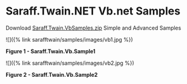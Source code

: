 # Saraff.Twain.NET Vb.net Samples
Download [Saraff.Twain.VbSamples.zip](https://goo.gl/V8vX10) Simple and Advanced Samples

![]({% link sarafftwain/samples/images/vb1.jpg %})

**Figure 1 - Saraff.Twain.Vb.Sample1**

![]({% link sarafftwain/samples/images/vb2.jpg %})

**Figure 2 - Saraff.Twain.Vb.Sample2**
